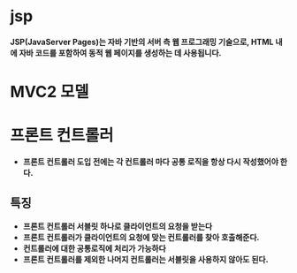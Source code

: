 # jsp

**JSP(JavaServer Pages)는 자바 기반의 서버 측 웹 프로그래밍 기술으로, HTML 내에 자바 코드를 포함하여 동적 웹 페이지를 생성하는 데 사용됩니다.**

# MVC2 모델

# 프론트 컨트롤러

- **프론트 컨트롤러 도입 전에는 각 컨트롤러 마다 공통 로직을 항상 다시 작성했어야 한다.**

## 특징

- **프론트 컨트롤러 서블릿 하나로 클라이언트의 요청을 받는다**
- **프론트 컨트롤러가 클라이언트의 요청에 맞는 컨트롤러를 찾아 호출해준다.**
- **컨트롤러에 대한 공통로직에 처리가 가능하다**
- **프론트 컨트롤러를 제외한 나머지 컨트롤러는 서블릿을 사용하지 않아도 된다.**